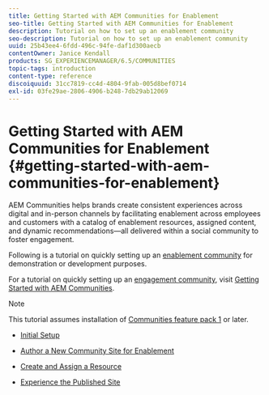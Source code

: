 ```yaml
---
title: Getting Started with AEM Communities for Enablement
seo-title: Getting Started with AEM Communities for Enablement
description: Tutorial on how to set up an enablement community
seo-description: Tutorial on how to set up an enablement community
uuid: 25b43ee4-6fdd-496c-94fe-daf1d300aecb
contentOwner: Janice Kendall
products: SG_EXPERIENCEMANAGER/6.5/COMMUNITIES
topic-tags: introduction
content-type: reference
discoiquuid: 31cc7819-cc4d-4804-9fab-005d8bef0714
exl-id: 03fe29ae-2806-4906-b248-7db29ab12069
---
```

# Getting Started with AEM Communities for Enablement {#getting-started-with-aem-communities-for-enablement}

AEM Communities helps brands create consistent experiences across digital and in-person channels by facilitating enablement across employees and customers with a catalog of enablement resources, assigned content, and dynamic recommendations—all delivered within a social community to foster engagement.

Following is a tutorial on quickly setting up an [enablement community](overview.md#enablement-community) for demonstration or development purposes.

For a tutorial on quickly setting up an [engagement community](overview.md#engagement-community), visit [Getting Started with AEM Communities](getting-started.md).

>[!NOTE]
>
>This tutorial assumes installation of [Communities feature pack 1](deploy-communities.md#latestfeaturepack) or later.

* [Initial Setup](enablement-setup.md)

* [Author a New Community Site for Enablement](enablement-create-site.md)

* [Create and Assign a Resource](resource.md)

* [Experience the Published Site](enablement-published-site.md)
